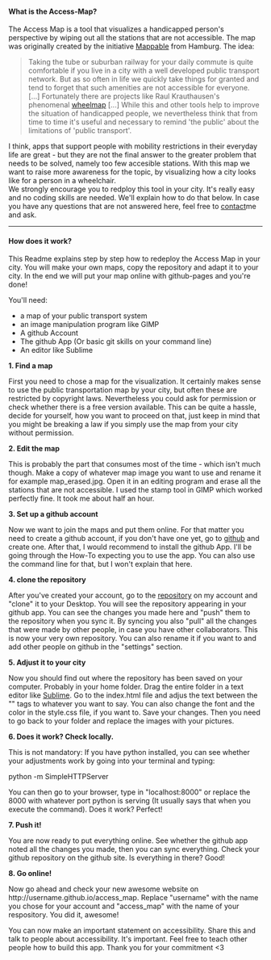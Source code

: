 <h4>What is the Access-Map?</h4>

The Access Map is a tool that visualizes a handicapped person's perspective by wiping out all the stations that are not accessible. The map was originally created by the initiative <a href="http://mappable.info">Mappable</a> from Hamburg. The idea:

<blockquote>Taking the tube or suburban railway for your daily commute is quite comfortable if you live in a city with a well developed public transport network. But as so often in life we quickly take things for granted and tend to forget that such amenities are not accessible for everyone. [...] Fortunately there are projects like Raul Krauthausen's phenomenal <a href="http://wheelmap.org/en/">wheelmap</a> [...] While this and other tools help to improve the situation of handicapped people, we nevertheless think that from time to time it's useful and necessary to remind 'the public' about the limitations of 'public transport'.</blockquote>

<p>I think, apps that support people with mobility restrictions in their everyday life are great - but they are not the final answer to the greater problem that needs to be solved, namely too few accesible stations. With this map we want to raise more awareness for the topic, by visualizing how a city looks like for a person in a wheelchair.<br>
We strongly encourage you to redploy this tool in your city. It's really easy and no coding skills are needed. We'll explain how to do that below. In case you have any questions that are not answered here, feel free to <a href="mailto:fiona.krakenbuerger@okfn.de">contact</a>me and ask.<p>

<hr>

<h4>How does it work?</h4>

<p>This Readme explains step by step how to redeploy the Access Map in your city. You will make your own maps, copy the repository and adapt it to your city. In the end we will put your map online with github-pages and you're done!</p>

You'll need:
	<ul>
		<li>a map of your public transport system</li>
		<li>an image manipulation program like GIMP</li>
		<li>A github Account</li>
		<li>The github App (Or basic git skills on your command line)</li>
		<li>An editor like Sublime</li>
	</ul>

<b>1. Find a map</b>

<p>First you need to chose a map for the visualization. It certainly makes sense to use the public transportation map by your city, but often these are restricted by copyright laws. Nevertheless you could ask for permission or check whether there is a free version available. This can be quite a hassle, decide for yourself, how you want to proceed on that, just keep in mind that you might be breaking a law if you simply use the map from your city without permission.</p>

<b>2. Edit the map</b>

<p>This is probably the part that consumes most of the time - which isn't much though. Make a copy of whatever map image you want to use and rename it for example map_erased.jpg. Open it in an editing program and erase all the stations that are not accessible. I used the stamp tool in GIMP which worked perfectly fine. It took me about half an hour.</p>

<b>3. Set up a github account</b>

<p>Now we want to join the maps and put them online. For that matter you need to create a github account, if you don't have one yet, go to <a href="http://github.com">github</a> and create one. After that, I would recommend to install the github App. I'll be going through the How-To expecting you to use the app. You can also use the command line for that, but I won't explain that here.</p> 

<b>4. clone the repository</b>

<p>After you've created your account, go to the <a href="https://github.com/arduina/access_map">repository</a> on my account and "clone" it to your Desktop. You will see the repository appearing in your github app. You can see the changes you made here and "push" them to the repository when you sync it. By syncing you also "pull" all the changes that were made by other people, in case you have other collaborators. This is now your very own repository. You can also rename it if you want to and add other people on github in the "settings" section.</p>

<b>5. Adjust it to your city</b>

<p>Now you should find out where the repository has been saved on your computer. Probably in your home folder. Drag the entire folder in a text editor like <a href="http://www.sublimetext.com">Sublime</a>. Go to the index.html file and adjus the text between the "<body>" tags to whatever you want to say. You can also change the font and the color in the style.css file, if you want to. Save your changes. Then you need to go back to your folder and replace the images with your pictures.</p>

<b>6. Does it work? Check locally.</b>

<p>This is not mandatory: If you have python installed, you can see whether your adjustments work by going into your terminal and typing:</p>

python -m SimpleHTTPServer

<p>You can then go to your browser, type in "localhost:8000" or replace the 8000 with whatever port python is serving (It usually says that when you execute the command). Does it work? Perfect!</p>

<b>7. Push it!</b>

<p>You are now ready to put everything online. See whether the github app noted all the changes you made, then you can sync everything. Check your github repository on the github site. Is everything in there? Good!</p>

<b>8. Go online!</b>

<p>Now go ahead and check your new awesome website on  http://username.github.io/access_map. Replace "username" with the name you chose for your account and "access_map" with the name of your respository. You did it, awesome!</p>

<p>You can now make an important statement on accessibility. Share this and talk to people about accessibility. It's important. Feel free to teach other people how to build this app. Thank you for your commitment <3</p>










